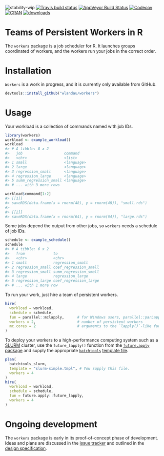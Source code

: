 
<!-- README.md is generated from README.Rmd. Please edit that file -->
![stability-wip](https://img.shields.io/badge/stability-work_in_progress-lightgrey.svg) [![Travis build status](https://travis-ci.org/wlandau/workers.svg?branch=master)](https://travis-ci.org/wlandau/workers) [![AppVeyor Build Status](https://ci.appveyor.com/api/projects/status/github//wlandau/workers/?branch=master&svg=true)](https://ci.appveyor.com/project/wlandau/workers) [![Codecov](https://codecov.io/github/wlandau/workers/coverage.svg?branch=master)](https://codecov.io/github/wlandau/workers?branch=master) [![CRAN](http://www.r-pkg.org/badges/version/workers)](http://cran.r-project.org/package=workers) [![downloads](http://cranlogs.r-pkg.org/badges/workers)](http://cran.rstudio.com/package=workers)

Teams of Persistent Workers in R
================================

The `workers` package is a job scheduler for R. It launches groups coordinated of workers, and the workers run your jobs in the correct order.

Installation
============

`Workers` is a work in progress, and it is currently only available from GitHub.

``` r
devtools::install_github("wlandau/workers")
```

Usage
=====

Your workload is a collection of commands named with job IDs.

``` r
library(workers)
workload <- example_workload()
workload
#> # A tibble: 8 x 2
#>   job                   command   
#>   <chr>                 <list>    
#> 1 small                 <language>
#> 2 large                 <language>
#> 3 regression_small      <language>
#> 4 regression_large      <language>
#> 5 summ_regression_small <language>
#> # ... with 3 more rows

workload$command[1:2]
#> [[1]]
#> saveRDS(data.frame(x = rnorm(48), y = rnorm(48)), "small.rds")
#> 
#> [[2]]
#> saveRDS(data.frame(x = rnorm(64), y = rnorm(64)), "large.rds")
```

Some jobs depend the output from other jobs, so `workers` needs a schedule of job IDs.

``` r
schedule <- example_schedule()
schedule
#> # A tibble: 6 x 2
#>   from             to                   
#>   <chr>            <chr>                
#> 1 small            regression_small     
#> 2 regression_small coef_regression_small
#> 3 regression_small summ_regression_small
#> 4 large            regression_large     
#> 5 regression_large coef_regression_large
#> # ... with 1 more row
```

To run your work, just hire a team of persistent workers.

``` r
hire(
  workload = workload,
  schedule = schedule,
  fun = parallel::mclapply,      # for Windows users, parallel::parLapply
  workers = 2,                   # number of persistent workers
  mc.cores = 2                   # arguments to the `lapply()`-like function
)
```

To deploy your workers to a high-performance computing system such as a [SLURM](https://slurm.schedmd.com/) cluster, use the `future_lapply()` function from the [`future.apply` package](https://github.com/HenrikBengtsson/future.apply) and supply the appropriate [`batchtools`](https://github.com/mllg/batchtools) [template file](https://github.com/mllg/batchtools/tree/master/inst/templates).

``` r
plan(
  batchtools_slurm,
  template = "slurm-simple.tmpl", # You supply this file.
  workers = 4
)
hire(
  workload = workload,
  schedule = schedule,
  fun = future.apply::future_lapply,
  workers = 4
)
```

Ongoing development
===================

The `workers` package is early in its proof-of-concept phase of development. Ideas and plans are discussed in the [issue tracker](https://github.com/wlandau/workers/issues) and outlined in the [design specification](https://github.com/wlandau/workers/tree/master/specification).
